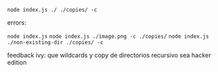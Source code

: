 `node index.js ./ ./copies/ -c`


errors:

`node index.js`
`node index.js ./image.png -c ./copies/`
`node index.js ./non-existing-dir ./copies/ -c`

feedback ivy: que wildcards y copy de directorios recursivo sea hacker edition
